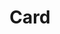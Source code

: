 ---
layout: pattern
categories: [patterns, card]
title: Card
type: [sub-nav-item]
permalink: /patterns/card/
variations: true
overview: A card is often a subset or summary of a larger idea. It acts as an entry point to more detailed information. 
description: |
  A card is often a subset or summary of a larger idea. It acts as an entry point to more detailed information. This summary can contain a variety of content types, such as text, images and multimedia, or buttons and links.
  An individual card is typically a member of a collection of similar cards, not a single card in isolation. A card is distinguished from others in its collection by its content, and cards are distinguished from the broader page context in form — usually with a border or a shadow.
  Finally, a card is modular. This means that you can vary the order of cards in a collection without destroying any individual card’s meaning.

usa-link: "https://designsystem.digital.gov/components/card/"
specification: | 
  OnClick/OnTap of card system displays destination in current window 
  OnHover display hover state 
spec: 
  - name: title
    class: usa-card__heading
    required: true
    type: customizable heading level 
    content: 50 characters
    example: "Cats are really cool dudes"
  - name: body
    required: true
    class: usa-card__body
    type: text
    content: 120 characters  
    example: "Run off table persian cat jump eat fish hack. Paw at beetle and eat it before it gets away demand"
  - name: media
    type: image 
    class: usa-card__img
  - name: link
    type: button
    required: true
    content: URL destination
  - name: layout
    type: select list
    content: default | card with media | header first | inset media | flag left | flag right
    required: uses default unless specified
cards:
  - title: Card 1
    content: card 1 content
    button: Learn more about card 1
  - title: Card 2
    content: card 2 content
    button: Learn more about card 2
  - title: Card 3
    content: card 3 content
    button: Learn more about card 3
yml: |
  
  cards:
  - title: Card 1
    content: card 1 content
    button: Learn more about card 1

jekyll: |

  "{% include patterns/card/card.md %}"
### Paths to view design and code... 
## designimg: can be used to show an image of the design until a coded version can be created. The htmlpath & csspath should be located in the pattens folder. Read more about creating coded components in /docs/creating-patterns 
# designimg: 
htmlpath: patterns/card/card.md
csspath: patterns/card/index.scss
---